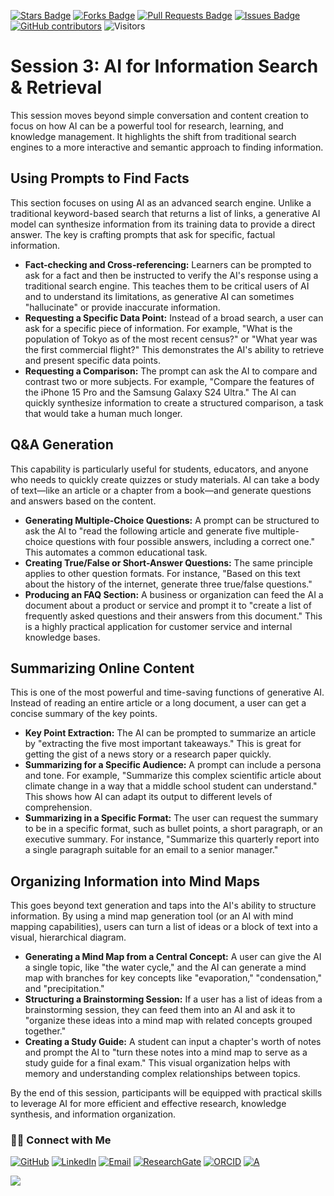 <a href="https://github.com/drshahizan/short-course/stargazers"><img src="https://img.shields.io/github/stars/drshahizan/short-course" alt="Stars Badge"/></a>
<a href="https://github.com/drshahizan/short-course/network/members"><img src="https://img.shields.io/github/forks/drshahizan/short-course" alt="Forks Badge"/></a>
<a href="https://github.com/drshahizan/short-course/pulls"><img src="https://img.shields.io/github/issues-pr/drshahizan/short-course" alt="Pull Requests Badge"/></a>
<a href="https://github.com/drshahizan/short-course"><img src="https://img.shields.io/github/issues/drshahizan/short-course" alt="Issues Badge"/></a>
<a href="https://github.com/drshahizan/short-course/graphs/contributors"><img alt="GitHub contributors" src="https://img.shields.io/github/contributors/drshahizan/short-course?color=2b9348"></a>
![Visitors](https://api.visitorbadge.io/api/visitors?path=https%3A%2F%2Fgithub.com%2Fdrshahizan%2Fshort-course&labelColor=%23d9e3f0&countColor=%23697689&style=flat)

# Session 3: AI for Information Search & Retrieval

This session moves beyond simple conversation and content creation to focus on how AI can be a powerful tool for research, learning, and knowledge management. It highlights the shift from traditional search engines to a more interactive and semantic approach to finding information.

## Using Prompts to Find Facts

This section focuses on using AI as an advanced search engine. Unlike a traditional keyword-based search that returns a list of links, a generative AI model can synthesize information from its training data to provide a direct answer. The key is crafting prompts that ask for specific, factual information.

* **Fact-checking and Cross-referencing:** Learners can be prompted to ask for a fact and then be instructed to verify the AI's response using a traditional search engine. This teaches them to be critical users of AI and to understand its limitations, as generative AI can sometimes "hallucinate" or provide inaccurate information.
* **Requesting a Specific Data Point:** Instead of a broad search, a user can ask for a specific piece of information. For example, "What is the population of Tokyo as of the most recent census?" or "What year was the first commercial flight?" This demonstrates the AI's ability to retrieve and present specific data points.
* **Requesting a Comparison:** The prompt can ask the AI to compare and contrast two or more subjects. For example, "Compare the features of the iPhone 15 Pro and the Samsung Galaxy S24 Ultra." The AI can quickly synthesize information to create a structured comparison, a task that would take a human much longer.


## Q&A Generation

This capability is particularly useful for students, educators, and anyone who needs to quickly create quizzes or study materials. AI can take a body of text—like an article or a chapter from a book—and generate questions and answers based on the content.

* **Generating Multiple-Choice Questions:** A prompt can be structured to ask the AI to "read the following article and generate five multiple-choice questions with four possible answers, including a correct one." This automates a common educational task.
* **Creating True/False or Short-Answer Questions:** The same principle applies to other question formats. For instance, "Based on this text about the history of the internet, generate three true/false questions."
* **Producing an FAQ Section:** A business or organization can feed the AI a document about a product or service and prompt it to "create a list of frequently asked questions and their answers from this document." This is a highly practical application for customer service and internal knowledge bases.


## Summarizing Online Content

This is one of the most powerful and time-saving functions of generative AI. Instead of reading an entire article or a long document, a user can get a concise summary of the key points.

* **Key Point Extraction:** The AI can be prompted to summarize an article by "extracting the five most important takeaways." This is great for getting the gist of a news story or a research paper quickly.
* **Summarizing for a Specific Audience:** A prompt can include a persona and tone. For example, "Summarize this complex scientific article about climate change in a way that a middle school student can understand." This shows how AI can adapt its output to different levels of comprehension.
* **Summarizing in a Specific Format:** The user can request the summary to be in a specific format, such as bullet points, a short paragraph, or an executive summary. For instance, "Summarize this quarterly report into a single paragraph suitable for an email to a senior manager."

## Organizing Information into Mind Maps

This goes beyond text generation and taps into the AI's ability to structure information. By using a mind map generation tool (or an AI with mind mapping capabilities), users can turn a list of ideas or a block of text into a visual, hierarchical diagram.

* **Generating a Mind Map from a Central Concept:** A user can give the AI a single topic, like "the water cycle," and the AI can generate a mind map with branches for key concepts like "evaporation," "condensation," and "precipitation."
* **Structuring a Brainstorming Session:** If a user has a list of ideas from a brainstorming session, they can feed them into an AI and ask it to "organize these ideas into a mind map with related concepts grouped together."
* **Creating a Study Guide:** A student can input a chapter's worth of notes and prompt the AI to "turn these notes into a mind map to serve as a study guide for a final exam." This visual organization helps with memory and understanding complex relationships between topics.

By the end of this session, participants will be equipped with practical skills to leverage AI for more efficient and effective research, knowledge synthesis, and information organization.

### 🙌🏻 Connect with Me
<p align="left">
    <a href="https://github.com/drshahizan" target="_blank"><img alt="GitHub" src="https://img.shields.io/badge/-@drshahizan-181717?style=flat-square&logo=GitHub&logoColor=white"></a>
    <a href="https://www.linkedin.com/in/drshahizan" target="_blank"><img alt="LinkedIn" src="https://img.shields.io/badge/-drshahizan-blue?style=flat-square&logo=Linkedin&logoColor=white&link=https://www.linkedin.com/in/drshahizan/"></a>
    <a href="mailto:shahizan@utm.my" target="_blank"><img alt="Email" src="https://img.shields.io/badge/-shahizan@utm.my-c14438?style=flat-square&logo=Gmail&logoColor=white&link=mailto:shahizan@utm.my.com"></a>
    <a href="https://www.researchgate.net/profile/Mohd-Othman-28" target="_blank"><img alt="ResearchGate" src="https://img.shields.io/badge/-ResearchGate-00CCBB?style=flat-square&logo=ResearchGate&logoColor=white"></a>
    <a href="https://orcid.org/0000-0003-4261-1873" target="_blank"><img alt="ORCID" src="https://img.shields.io/badge/-ORCID-A6CE39?style=flat-square&logo=ORCID&logoColor=white"></a> 
 <a href="https://visitorbadge.io/status?path=https%3A%2F%2Fgithub.com%2Fdrshahizan" target="_blank"><img alt="A" src="https://api.visitorbadge.io/api/visitors?path=https%3A%2F%2Fgithub.com%2Fdrshahizan&labelColor=%23697689&countColor=%23555555&style=plastic"></a>
 
![](https://hit.yhype.me/github/profile?user_id=81284918)
</p>

